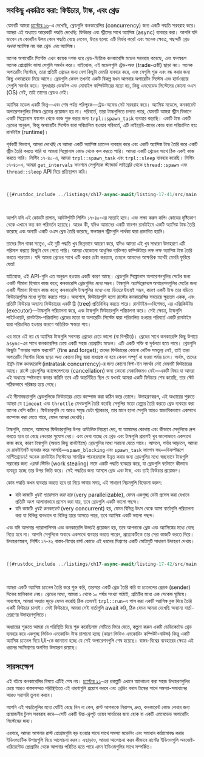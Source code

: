 ## সবকিছু একত্রিত করা: ফিউচার, টাস্ক, এবং থ্রেড

যেমনটি আমরা [চ্যাপ্টার ১৬][ch16]<!-- ignore -->-এ দেখেছি, থ্রেডগুলি কনকারেন্সির (concurrency) জন্য একটি পদ্ধতি সরবরাহ করে। আমরা এই অধ্যায়ে আরেকটি পদ্ধতি দেখেছি: ফিউচার এবং স্ট্রীমের সাথে অ্যাসিঙ্ক (async) ব্যবহার করা। আপনি যদি ভাবেন যে কোনটির উপর কোন পদ্ধতি বেছে নেবেন, উত্তর হলো: এটি নির্ভর করে! এবং অনেক ক্ষেত্রে, পছন্দটি থ্রেড _অথবা_ অ্যাসিঙ্ক নয় বরং থ্রেড _এবং_ অ্যাসিঙ্ক।

অনেক অপারেটিং সিস্টেম এখন কয়েক দশক ধরে থ্রেড-ভিত্তিক কনকারেন্সি মডেল সরবরাহ করেছে, এবং ফলস্বরূপ অনেক প্রোগ্রামিং ভাষা সেগুলি সমর্থন করে। যাইহোক, এই মডেলগুলি ট্রেড-অফ (trade-off) ছাড়া নয়। অনেক অপারেটিং সিস্টেমে, তারা প্রতিটি থ্রেডের জন্য বেশ কিছুটা মেমরি ব্যবহার করে, এবং সেগুলি শুরু এবং বন্ধ করার জন্য কিছু ওভারহেড নিয়ে আসে। থ্রেডগুলি কেবল তখনই একটি বিকল্প যখন আপনার অপারেটিং সিস্টেম এবং হার্ডওয়্যার সেগুলি সমর্থন করে। মূলধারার ডেস্কটপ এবং মোবাইল কম্পিউটারের মতো নয়, কিছু এমবেডেড সিস্টেমের কোনো ওএস (OS) নেই, তাই তাদের থ্রেডও নেই।

অ্যাসিঙ্ক মডেল একটি ভিন্ন—এবং শেষ পর্যন্ত পরিপূরক—ট্রেড-অফের সেট সরবরাহ করে। অ্যাসিঙ্ক মডেলে, কনকারেন্ট অপারেশনগুলির নিজস্ব থ্রেডের প্রয়োজন হয় না। পরিবর্তে, তারা টাস্কগুলিতে চলতে পারে, যেমনটি আমরা স্ট্রীম বিভাগে একটি সিঙ্ক্রোনাস ফাংশন থেকে কাজ শুরু করার জন্য `trpl::spawn_task` ব্যবহার করেছি। একটি টাস্ক একটি থ্রেডের অনুরূপ, কিন্তু অপারেটিং সিস্টেম দ্বারা পরিচালিত হওয়ার পরিবর্তে, এটি লাইব্রেরি-স্তরের কোড দ্বারা পরিচালিত হয়: রানটাইম (runtime)।

পূর্ববর্তী বিভাগে, আমরা দেখেছি যে আমরা একটি অ্যাসিঙ্ক চ্যানেল ব্যবহার করে এবং একটি অ্যাসিঙ্ক টাস্ক তৈরি করে একটি স্ট্রীম তৈরি করতে পারি যা আমরা সিঙ্ক্রোনাস কোড থেকে কল করতে পারি। আমরা একটি থ্রেডের সাথে ঠিক একই কাজ করতে পারি। লিস্টিং ১৭-৪০-এ, আমরা `trpl::spawn_task` এবং `trpl::sleep` ব্যবহার করেছি। লিস্টিং ১৭-৪১-এ, আমরা `get_intervals` ফাংশনে সেগুলিকে স্ট্যান্ডার্ড লাইব্রেরি থেকে `thread::spawn` এবং `thread::sleep` API দিয়ে প্রতিস্থাপন করি।

<Listing number="17-41" caption="`get_intervals` ফাংশনের জন্য অ্যাসিঙ্ক `trpl` API-এর পরিবর্তে `std::thread` API ব্যবহার করা" file-name="src/main.rs">

```rust
{{#rustdoc_include ../listings/ch17-async-await/listing-17-41/src/main.rs:threads}}
```

</Listing>

আপনি যদি এই কোডটি চালান, আউটপুটটি লিস্টিং ১৭-৪০-এর মতোই হবে। এবং লক্ষ্য করুন কলিং কোডের দৃষ্টিকোণ থেকে এখানে কত কম পরিবর্তন হয়েছে। আরও কী, যদিও আমাদের একটি ফাংশন রানটাইমে একটি অ্যাসিঙ্ক টাস্ক তৈরি করেছে এবং অন্যটি একটি ওএস থ্রেড তৈরি করেছে, ফলস্বরূপ স্ট্রীমগুলি পার্থক্য দ্বারা প্রভাবিত হয়নি।

তাদের মিল থাকা সত্ত্বেও, এই দুটি পদ্ধতি খুব ভিন্নভাবে আচরণ করে, যদিও আমরা এই খুব সাধারণ উদাহরণে এটি পরিমাপ করতে কিছুটা বেগ পেতে পারি। আমরা যেকোনো আধুনিক ব্যক্তিগত কম্পিউটারে লক্ষ লক্ষ অ্যাসিঙ্ক টাস্ক তৈরি করতে পারতাম। যদি আমরা থ্রেডের সাথে এটি করার চেষ্টা করতাম, তাহলে আমাদের আক্ষরিক অর্থেই মেমরি ফুরিয়ে যেত!

যাইহোক, এই API-গুলি এত অনুরূপ হওয়ার একটি কারণ আছে। থ্রেডগুলি সিঙ্ক্রোনাস অপারেশনগুলির সেটের জন্য একটি সীমানা হিসাবে কাজ করে; কনকারেন্সি থ্রেডগুলির _মধ্যে_ সম্ভব। টাস্কগুলি _অ্যাসিঙ্ক্রোনাস_ অপারেশনগুলির সেটের জন্য একটি সীমানা হিসাবে কাজ করে; কনকারেন্সি টাস্কগুলির _মধ্যে_ এবং _ভিতরে_ উভয়ই সম্ভব, কারণ একটি টাস্ক তার বডিতে ফিউচারগুলির মধ্যে স্যুইচ করতে পারে। অবশেষে, ফিউচারগুলি হলো রাস্টের কনকারেন্সির সবচেয়ে ক্ষুদ্রতম একক, এবং প্রতিটি ফিউচার অন্যান্য ফিউচারের একটি ট্রি (tree) প্রতিনিধিত্ব করতে পারে। রানটাইম—বিশেষত, এর এক্সিকিউটর (executor)—টাস্কগুলি পরিচালনা করে, এবং টাস্কগুলি ফিউচারগুলি পরিচালনা করে। সেই ক্ষেত্রে, টাস্কগুলি লাইটওয়েট, রানটাইম-পরিচালিত থ্রেডের মতো যা অপারেটিং সিস্টেম দ্বারা পরিচালিত হওয়ার পরিবর্তে একটি রানটাইম দ্বারা পরিচালিত হওয়ার কারণে অতিরিক্ত ক্ষমতা পায়।

এর মানে এই নয় যে অ্যাসিঙ্ক টাস্কগুলি সবসময় থ্রেডের চেয়ে ভালো (বা বিপরীত)। থ্রেডের সাথে কনকারেন্সি কিছু উপায়ে `async`-এর সাথে কনকারেন্সির চেয়ে একটি সহজ প্রোগ্রামিং মডেল। এটি একটি শক্তি বা দুর্বলতা হতে পারে। থ্রেডগুলি কিছুটা "ফায়ার অ্যান্ড ফরগেট" (fire and forget); তাদের ফিউচারের কোনো নেটিভ সমতুল্য নেই, তাই তারা অপারেটিং সিস্টেম নিজে ছাড়া অন্য কোনো কিছু দ্বারা বাধাগ্রস্ত না হয়ে কেবল সম্পূর্ণ না হওয়া পর্যন্ত চলে। অর্থাৎ, তাদের _ইন্ট্রা-টাস্ক কনকারেন্সি_ (intratask concurrency)-র জন্য কোনো বিল্ট-ইন সমর্থন নেই যেমনটি ফিউচারের আছে। রাস্টে থ্রেডগুলির ক্যান্সেলেশনের (cancellation) জন্য কোনো মেকানিজমও নেই—একটি বিষয় যা আমরা এই অধ্যায়ে স্পষ্টভাবে কভার করিনি তবে এটি অন্তর্নিহিত ছিল যে যখনই আমরা একটি ফিউচার শেষ করেছি, তার স্টেট সঠিকভাবে পরিষ্কার হয়ে গেছে।

এই সীমাবদ্ধতাগুলি থ্রেডগুলিকে ফিউচারের চেয়ে কম্পোজ করা কঠিন করে তোলে। উদাহরণস্বরূপ, এই অধ্যায়ের শুরুতে আমরা যে `timeout` এবং `throttle` মেথডগুলি তৈরি করেছি সেগুলির মতো হেল্পার তৈরি করতে থ্রেড ব্যবহার করা অনেক বেশি কঠিন। ফিউচারগুলি যে আরও সমৃদ্ধ ডেটা স্ট্রাকচার, তার মানে হলো সেগুলি আরও স্বাভাবিকভাবে একসাথে কম্পোজ করা যেতে পারে, যেমন আমরা দেখেছি।

টাস্কগুলি, তাহলে, আমাদের ফিউচারগুলির উপর _অতিরিক্ত_ নিয়ন্ত্রণ দেয়, যা আমাদের কোথায় এবং কীভাবে সেগুলিকে গ্রুপ করতে হবে তা বেছে নেওয়ার সুযোগ দেয়। এবং দেখা যাচ্ছে যে থ্রেড এবং টাস্কগুলি প্রায়শই খুব ভালোভাবে একসাথে কাজ করে, কারণ টাস্কগুলি (অন্তত কিছু রানটাইমে) থ্রেডগুলির মধ্যে সরানো যেতে পারে। আসলে, পর্দার আড়ালে, আমরা যে রানটাইমটি ব্যবহার করে আসছি—`spawn_blocking` এবং `spawn_task` ফাংশন সহ—ডিফল্টরূপে মাল্টিথ্রেডেড! অনেক রানটাইম সিস্টেমের সামগ্রিক পারফরম্যান্স উন্নত করার জন্য থ্রেডগুলির মধ্যে স্বচ্ছভাবে টাস্কগুলি সরানোর জন্য _ওয়ার্ক স্টিলিং_ (work stealing) নামে একটি পদ্ধতি ব্যবহার করে, যা থ্রেডগুলি বর্তমানে কীভাবে ব্যবহৃত হচ্ছে তার উপর ভিত্তি করে। সেই পদ্ধতির জন্য আসলে থ্রেড _এবং_ টাস্ক, এবং তাই ফিউচার প্রয়োজন।

কোন পদ্ধতি কখন ব্যবহার করতে হবে তা নিয়ে ভাবার সময়, এই সাধারণ নিয়মগুলি বিবেচনা করুন:

-   যদি কাজটি _খুবই প্যারালাল করা যায়_ (very parallelizable), যেমন একগুচ্ছ ডেটা প্রসেস করা যেখানে প্রতিটি অংশ আলাদাভাবে প্রসেস করা যায়, তবে থ্রেডগুলি একটি ভালো পছন্দ।
-   যদি কাজটি _খুবই কনকারেন্ট_ (very concurrent) হয়, যেমন বিভিন্ন উৎস থেকে আসা বার্তাগুলি পরিচালনা করা যা বিভিন্ন ব্যবধানে বা বিভিন্ন হারে আসতে পারে, তবে অ্যাসিঙ্ক একটি ভালো পছন্দ।

এবং যদি আপনার প্যারালালিসম এবং কনকারেন্সি উভয়ই প্রয়োজন হয়, তবে আপনাকে থ্রেড এবং অ্যাসিঙ্কের মধ্যে বেছে নিতে হবে না। আপনি সেগুলিকে অবাধে একসাথে ব্যবহার করতে পারেন, প্রত্যেকটিকে তার সেরা কাজটি করতে দিয়ে। উদাহরণস্বরূপ, লিস্টিং ১৭-৪২ বাস্তব-বিশ্বের রাস্ট কোডে এই ধরনের মিশ্রণের একটি মোটামুটি সাধারণ উদাহরণ দেখায়।

<Listing number="17-42" caption="একটি থ্রেডে ব্লকিং কোড দিয়ে বার্তা পাঠানো এবং একটি অ্যাসিঙ্ক ব্লকে বার্তাগুলি await করা" file-name="src/main.rs">

```rust
{{#rustdoc_include ../listings/ch17-async-await/listing-17-42/src/main.rs:all}}
```

</Listing>

আমরা একটি অ্যাসিঙ্ক চ্যানেল তৈরি করে শুরু করি, তারপরে একটি থ্রেড তৈরি করি যা চ্যানেলের প্রেরক (sender) দিকের মালিকানা নেয়। থ্রেডের মধ্যে, আমরা ১ থেকে ১০ পর্যন্ত সংখ্যা পাঠাই, প্রতিটির মধ্যে এক সেকেন্ড ঘুমিয়ে। অবশেষে, আমরা অধ্যায় জুড়ে যেমন করেছি ঠিক তেমনই `trpl::run`-এ পাস করা একটি অ্যাসিঙ্ক ব্লক দিয়ে তৈরি একটি ফিউচার চালাই। সেই ফিউচারে, আমরা সেই বার্তাগুলি await করি, ঠিক যেমন আমরা দেখেছি অন্যান্য বার্তা-প্রেরণের উদাহরণগুলিতে।

অধ্যায়ের শুরুতে আমরা যে পরিস্থিতি দিয়ে শুরু করেছিলাম সেটিতে ফিরে যেতে, কল্পনা করুন একটি ডেডিকেটেড থ্রেড ব্যবহার করে একগুচ্ছ ভিডিও এনকোডিং টাস্ক চালানো হচ্ছে (কারণ ভিডিও এনকোডিং কম্পিউট-বাউন্ড) কিন্তু একটি অ্যাসিঙ্ক চ্যানেল দিয়ে UI-কে জানানো হচ্ছে যে সেই অপারেশনগুলি শেষ হয়েছে। বাস্তব-বিশ্বের ব্যবহারের ক্ষেত্রে এই ধরনের সংমিশ্রণের অগণিত উদাহরণ রয়েছে।

## সারসংক্ষেপ

এই বইয়ে কনকারেন্সির বিষয়ে এটিই শেষ নয়। [চ্যাপ্টার ২১][ch21]-এর প্রকল্পটি এখানে আলোচনা করা সহজ উদাহরণগুলির চেয়ে আরও বাস্তবসম্মত পরিস্থিতিতে এই ধারণাগুলি প্রয়োগ করবে এবং থ্রেডিং বনাম টাস্কের সাথে সমস্যা-সমাধানের আরও সরাসরি তুলনা করবে।

আপনি এই পদ্ধতিগুলির মধ্যে যেটিই বেছে নিন না কেন, রাস্ট আপনাকে নিরাপদ, দ্রুত, কনকারেন্ট কোড লেখার জন্য প্রয়োজনীয় টুলস সরবরাহ করে—সেটি একটি উচ্চ-থ্রুপুট ওয়েব সার্ভারের জন্য হোক বা একটি এমবেডেড অপারেটিং সিস্টেমের জন্য।

এরপরে, আমরা আপনার রাস্ট প্রোগ্রামগুলি বড় হওয়ার সাথে সাথে সমস্যা মডেলিং এবং সমাধান কাঠামোবদ্ধ করার ইডিওম্যাটিক উপায়গুলি নিয়ে আলোচনা করব। এছাড়াও, আমরা আলোচনা করব কীভাবে রাস্টের ইডিওমগুলি অবজেক্ট-ওরিয়েন্টেড প্রোগ্রামিং থেকে আপনার পরিচিত হতে পারে এমন ইডিওমগুলির সাথে সম্পর্কিত।

[ch16]: http://localhost:3000/ch16-00-concurrency.html
[combining-futures]: ch17-03-more-futures.html#building-our-own-async-abstractions
[streams]: ch17-04-streams.html#composing-streams
[ch21]: ch21-00-final-project-a-web-server.html
